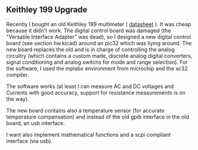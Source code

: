 Keithley 199 Upgrade
--------------------

Recently I bought an old Keithley 199 multimeter (
[datasheet](http://exodus.poly.edu/~kurt/manuals/manuals/Keithley/KEI%20199%20Operation,%20Programming%20&%20Maintenance.pdf) ). 
It was cheap because it didn't work. The digital control board was damaged 
(the "Versatile Interface Adapter" was dead), so I designed a new digital 
control board (see section hw.kicad) around an pic32 which was liying around. 
The new board replaces the old and is in charge of controlling the analog 
circuitry (which contains a custom made, discrete analog digital converters, 
signal conditioning and analog switchs for mode and range selection). 
For the software, I used the mplabx environment from microchip and the xc32 
compiler. 

The software works (at least I can measure AC and DC voltages and Currents with good 
accuracy, support for resistance measurements is on the way). 

The new board contains also a temperature sensor (for accurate temperature 
compensation) and instead of the old gpib interface in the old board, an usb
interface.

I want also implement mathematical functions and a scpi compliant interface (via usb).
